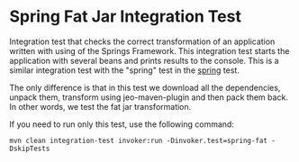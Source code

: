 # Spring Fat Jar Integration Test

Integration test that checks the correct transformation of an application
written with using of the Springs Framework. This integration test starts the
application with several beans and prints results to the console.
This is a similar integration test with the "spring" test in
the [spring](../spring) test.

The only difference is that in this test we download all the dependencies,
unpack them, transform using jeo-maven-plugin and then pack them back. In other
words, we test the fat jar transformation.

If you need to run only this test, use the following command:
```shell
mvn clean integration-test invoker:run -Dinvoker.test=spring-fat -DskipTests
```
